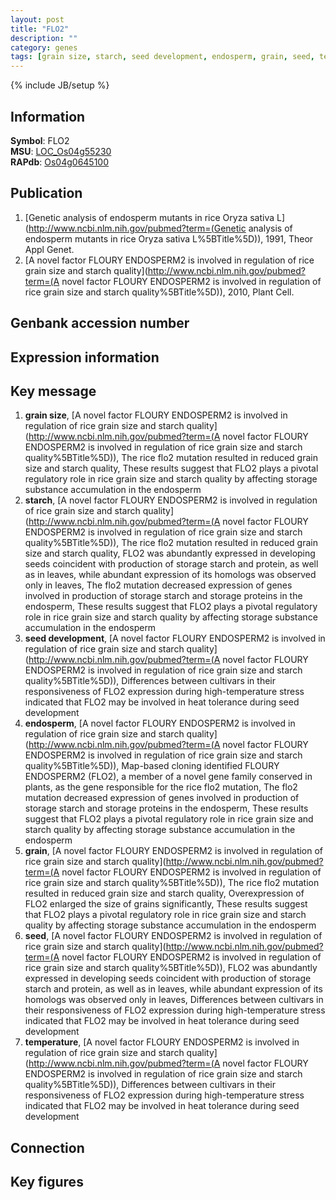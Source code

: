 ```yaml
---
layout: post
title: "FLO2"
description: ""
category: genes
tags: [grain size, starch, seed development, endosperm, grain, seed, temperature, Gene]
---
```

{% include JB/setup %}

## Information
__Symbol__: FLO2  
__MSU__: [LOC_Os04g55230](http://rice.plantbiology.msu.edu/cgi-bin/ORF_infopage.cgi?orf=LOC_Os04g55230)  
__RAPdb__: [Os04g0645100](http://rapdb.dna.affrc.go.jp/viewer/gbrowse_details/irgsp1?name=Os04g0645100)  

## Publication
1. [Genetic analysis of endosperm mutants in rice Oryza sativa L](http://www.ncbi.nlm.nih.gov/pubmed?term=(Genetic analysis of endosperm mutants in rice Oryza sativa L%5BTitle%5D)), 1991, Theor Appl Genet.
2. [A novel factor FLOURY ENDOSPERM2 is involved in regulation of rice grain size and starch quality](http://www.ncbi.nlm.nih.gov/pubmed?term=(A novel factor FLOURY ENDOSPERM2 is involved in regulation of rice grain size and starch quality%5BTitle%5D)), 2010, Plant Cell.

## Genbank accession number

## Expression information

## Key message
1. __grain size__, [A novel factor FLOURY ENDOSPERM2 is involved in regulation of rice grain size and starch quality](http://www.ncbi.nlm.nih.gov/pubmed?term=(A novel factor FLOURY ENDOSPERM2 is involved in regulation of rice grain size and starch quality%5BTitle%5D)),  The rice flo2 mutation resulted in reduced grain size and starch quality, These results suggest that FLO2 plays a pivotal regulatory role in rice grain size and starch quality by affecting storage substance accumulation in the endosperm
2. __starch__, [A novel factor FLOURY ENDOSPERM2 is involved in regulation of rice grain size and starch quality](http://www.ncbi.nlm.nih.gov/pubmed?term=(A novel factor FLOURY ENDOSPERM2 is involved in regulation of rice grain size and starch quality%5BTitle%5D)),  The rice flo2 mutation resulted in reduced grain size and starch quality, FLO2 was abundantly expressed in developing seeds coincident with production of storage starch and protein, as well as in leaves, while abundant expression of its homologs was observed only in leaves, The flo2 mutation decreased expression of genes involved in production of storage starch and storage proteins in the endosperm, These results suggest that FLO2 plays a pivotal regulatory role in rice grain size and starch quality by affecting storage substance accumulation in the endosperm
3. __seed development__, [A novel factor FLOURY ENDOSPERM2 is involved in regulation of rice grain size and starch quality](http://www.ncbi.nlm.nih.gov/pubmed?term=(A novel factor FLOURY ENDOSPERM2 is involved in regulation of rice grain size and starch quality%5BTitle%5D)),  Differences between cultivars in their responsiveness of FLO2 expression during high-temperature stress indicated that FLO2 may be involved in heat tolerance during seed development
4. __endosperm__, [A novel factor FLOURY ENDOSPERM2 is involved in regulation of rice grain size and starch quality](http://www.ncbi.nlm.nih.gov/pubmed?term=(A novel factor FLOURY ENDOSPERM2 is involved in regulation of rice grain size and starch quality%5BTitle%5D)),  Map-based cloning identified FLOURY ENDOSPERM2 (FLO2), a member of a novel gene family conserved in plants, as the gene responsible for the rice flo2 mutation, The flo2 mutation decreased expression of genes involved in production of storage starch and storage proteins in the endosperm, These results suggest that FLO2 plays a pivotal regulatory role in rice grain size and starch quality by affecting storage substance accumulation in the endosperm
5. __grain__, [A novel factor FLOURY ENDOSPERM2 is involved in regulation of rice grain size and starch quality](http://www.ncbi.nlm.nih.gov/pubmed?term=(A novel factor FLOURY ENDOSPERM2 is involved in regulation of rice grain size and starch quality%5BTitle%5D)),  The rice flo2 mutation resulted in reduced grain size and starch quality, Overexpression of FLO2 enlarged the size of grains significantly, These results suggest that FLO2 plays a pivotal regulatory role in rice grain size and starch quality by affecting storage substance accumulation in the endosperm
6. __seed__, [A novel factor FLOURY ENDOSPERM2 is involved in regulation of rice grain size and starch quality](http://www.ncbi.nlm.nih.gov/pubmed?term=(A novel factor FLOURY ENDOSPERM2 is involved in regulation of rice grain size and starch quality%5BTitle%5D)),  FLO2 was abundantly expressed in developing seeds coincident with production of storage starch and protein, as well as in leaves, while abundant expression of its homologs was observed only in leaves, Differences between cultivars in their responsiveness of FLO2 expression during high-temperature stress indicated that FLO2 may be involved in heat tolerance during seed development
7. __temperature__, [A novel factor FLOURY ENDOSPERM2 is involved in regulation of rice grain size and starch quality](http://www.ncbi.nlm.nih.gov/pubmed?term=(A novel factor FLOURY ENDOSPERM2 is involved in regulation of rice grain size and starch quality%5BTitle%5D)),  Differences between cultivars in their responsiveness of FLO2 expression during high-temperature stress indicated that FLO2 may be involved in heat tolerance during seed development

## Connection

## Key figures


